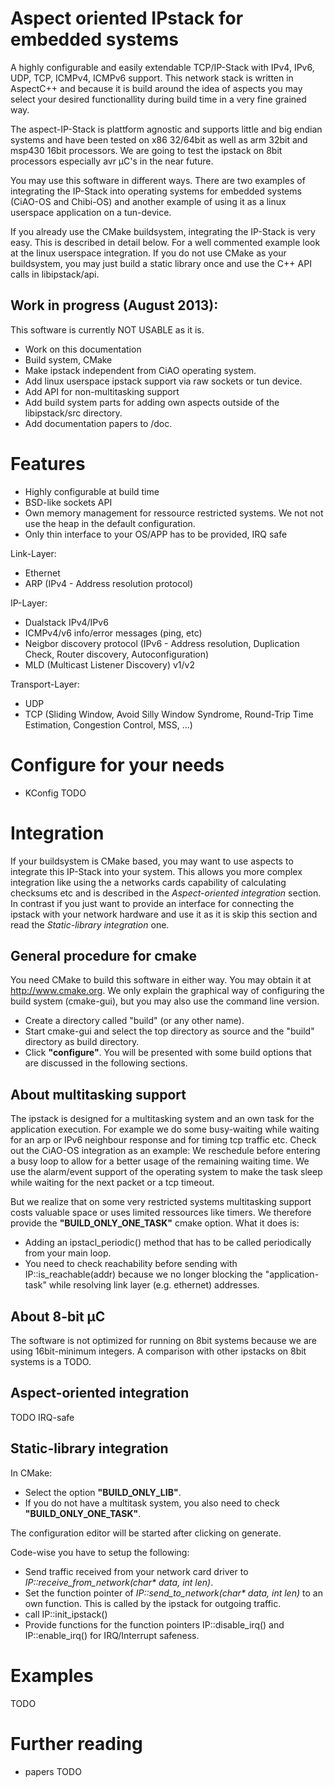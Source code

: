 Aspect oriented IPstack for embedded systems
============================================
A highly configurable and easily extendable TCP/IP-Stack with IPv4, IPv6, UDP, TCP, ICMPv4, ICMPv6 support.
This network stack is written in AspectC++ and because it is build around the idea of aspects you
may select your desired functionallity during build time in a very fine grained way.

The aspect-IP-Stack is plattform agnostic and supports little and big endian systems and have been tested
on x86 32/64bit as well as arm 32bit and msp430 16bit processors. We are going to test the ipstack on 8bit
processors especially avr µC's in the near future.

You may use this software in different ways.
There are two examples of integrating the IP-Stack into operating systems for embedded systems (CiAO-OS and Chibi-OS)
and another example of using it as a linux userspace application on a tun-device.

If you already use the CMake buildsystem, integrating the IP-Stack is very easy. This is
described in detail below. For a well commented example look at the linux userspace integration.
If you do not use CMake as your buildsystem, you may just build a static library once
and use the C++ API calls in libipstack/api.

Work in progress (August 2013):
-------------------------------
This software is currently NOT USABLE as it is.
* Work on this documentation
* Build system, CMake
* Make ipstack independent from CiAO operating system.
* Add linux userspace ipstack support via raw sockets or tun device.
* Add API for non-multitasking support
* Add build system parts for adding own aspects outside of the libipstack/src directory.
* Add documentation papers to /doc.

Features
========
* Highly configurable at build time
* BSD-like sockets API
* Own memory management for ressource restricted systems. We not not use the heap in the default configuration.
* Only thin interface to your OS/APP has to be provided, IRQ safe

Link-Layer:
* Ethernet
* ARP (IPv4 - Address resolution protocol)

IP-Layer:
* Dualstack IPv4/IPv6
* ICMPv4/v6 info/error messages (ping, etc)
* Neigbor discovery protocol (IPv6 - Address resolution, Duplication Check, Router discovery, Autoconfiguration)
* MLD (Multicast Listener Discovery) v1/v2

Transport-Layer:
* UDP
* TCP (Sliding Window, Avoid Silly Window Syndrome, Round-Trip Time Estimation, Congestion Control, MSS, ...)

Configure for your needs
========================
* KConfig
TODO

Integration
===========
If your buildsystem is CMake based, you may want to use aspects to integrate this IP-Stack into your system.
This allows you more complex integration like using the a networks cards capability of calculating checksums etc
and is described in the _Aspect-oriented integration_ section. In contrast if you just want to provide an interface for connecting the
ipstack with your network hardware and use it as it is skip this section and read the _Static-library integration_ one.

General procedure for cmake
---------------------------
You need CMake to build this software in either way. You may obtain it at http://www.cmake.org.
We only explain the graphical way of configuring the build system (cmake-gui), but you may also use
the command line version.
* Create a directory called "build" (or any other name).
* Start cmake-gui and select the top directory as source and the "build" directory as build directory.
* Click __"configure"__.
You will be presented with some build options that are discussed in the following sections.

About multitasking support
--------------------------
The ipstack is designed for a multitasking system and an own task for the application execution.
For example we do some busy-waiting while waiting for an arp or IPv6 neighbour response and for timing
tcp traffic etc. Check out the CiAO-OS integration as an example: We reschedule before entering a busy
loop to allow for a better usage of the remaining waiting time. We use the alarm/event support of the
operating system to make the task sleep while waiting for the next packet or a tcp timeout.

But we realize that on some very restricted systems multitasking support costs valuable space or uses limited ressources like timers.
We therefore provide the __"BUILD_ONLY_ONE_TASK"__ cmake option. What it does is:
* Adding an ipstacl_periodic() method that has to be called periodically from your main loop.
* You need to check reachability before sending with IP::is_reachable(addr) because we no longer blocking the "application-task" while resolving link layer (e.g. ethernet) addresses.

About 8-bit µC
--------------
The software is not optimized for running on 8bit systems because we are using 16bit-minimum integers.
A comparison with other ipstacks on 8bit systems is a TODO.

Aspect-oriented integration
---------------------------
TODO
IRQ-safe

Static-library integration
--------------------------
In CMake:
* Select the option __"BUILD_ONLY_LIB"__.
* If you do not have a multitask system, you also need to check __"BUILD_ONLY_ONE_TASK"__.

The configuration editor will be started after clicking on generate.

Code-wise you have to setup the following:
* Send traffic received from your network card driver to _IP::receive_from_network(char* data, int len)_.
* Set the function pointer of _IP::send_to_network(char* data, int len)_ to an own function. This is called by the ipstack for outgoing traffic.
* call IP::init_ipstack()
* Provide functions for the function pointers IP::disable_irq() and IP::enable_irq() for IRQ/Interrupt safeness.

Examples
========
TODO

Further reading
===============
* papers
TODO